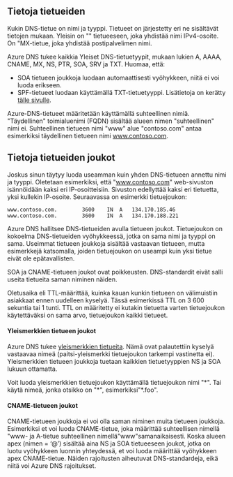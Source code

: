 ## <a name="about-records"></a>Tietoja tietueiden

Kukin DNS-tietue on nimi ja tyyppi. Tietueet on järjestetty eri ne sisältävät tietojen mukaan. Yleisin on "" tietueeseen, joka yhdistää nimi IPv4-osoite. On "MX-tietue, joka yhdistää postipalvelimen nimi.

Azure DNS tukee kaikkia Yleiset DNS-tietuetyypit, mukaan lukien A, AAAA, CNAME, MX, NS, PTR, SOA, SRV ja TXT. Huomaa, että:
- SOA tietueen joukkoja luodaan automaattisesti vyöhykkeen, niitä ei voi luoda erikseen.
- SPF-tietueet luodaan käyttämällä TXT-tietuetyyppi. Lisätietoja on kerätty [tälle sivulle](http://tools.ietf.org/html/rfc7208#section-3.1).

Azure-DNS-tietueet määritetään käyttämällä suhteellinen nimiä. "Täydellinen" toimialuenimi (FQDN) sisältää alueen nimen "suhteellinen" nimi ei. Suhteellinen tietueen nimi "www" alue "contoso.com" antaa esimerkiksi täydellinen tietueen nimi www.contoso.com.

## <a name="about-record-sets"></a>Tietoja tietueiden joukot

Joskus sinun täytyy luoda useamman kuin yhden DNS-tietueen annettu nimi ja tyyppi. Oletetaan esimerkiksi, että "www.contoso.com" web-sivuston isännöidään kaksi eri IP-osoitteisiin. Sivuston edellyttää kaksi eri tietuetta, yksi kullekin IP-osoite. Seuraavassa on esimerkki tietuejoukon:

    www.contoso.com.        3600    IN  A   134.170.185.46
    www.contoso.com.        3600    IN  A   134.170.188.221

Azure DNS hallitsee DNS-tietueiden avulla tietueen joukot. Tietuejoukon on kokoelma DNS-tietueiden vyöhykkeessä, jotka on sama nimi ja tyyppi on sama. Useimmat tietueen joukkoja sisältää vastaavan tietueen, mutta esimerkkejä katsomalla, joiden tietuejoukon on useampi kuin yksi tietue eivät ole epätavallisten.

SOA ja CNAME-tietueen joukot ovat poikkeusten. DNS-standardit eivät salli useita tietueita saman niminen näiden.

Oletusaika eli TTL-määrittää, kuinka kauan kunkin tietueen on välimuistiin asiakkaat ennen uudelleen kyselyä. Tässä esimerkissä TTL on 3 600 sekuntia tai 1 tunti. TTL on määritetty ei kutakin tietuetta varten tietuejoukon käytettäväksi on sama arvo, tietuejoukon kaikki tietueet.

#### <a name="wildcard-record-sets"></a>Yleismerkkien tietueen joukot

Azure DNS tukee [yleismerkkien tietueita](https://en.wikipedia.org/wiki/Wildcard_DNS_record). Nämä ovat palautettiin kyselyä vastaavaa nimeä (paitsi-yleismerkki tietuejoukon tarkempi vastinetta ei). Yleismerkkien tietueen joukkoja tuetaan kaikkien tietuetyyppien NS ja SOA lukuun ottamatta.  

Voit luoda yleismerkkien tietuejoukon käyttämällä tietuejoukon nimi "\*". Tai käytä nimeä, jonka otsikko on "\*", esimerkiksi"\*.foo".

#### <a name="cname-record-sets"></a>CNAME-tietueen joukot

CNAME-tietueen joukkoja ei voi olla saman niminen muita tietueen joukkoja. Esimerkiksi et voi luoda CNAME-tietue, joka määrittää suhteellisen nimellä "www- ja A-tietue suhteellinen nimellä"www"samanaikaisesti. Koska alueen apex (nimen = ‘@’) sisältää aina NS ja SOA tietueeseen joukot, jotka on luotu vyöhykkeen luonnin yhteydessä, et voi luoda määrittää vyöhykkeen apex CNAME-tietue. Näiden rajoitusten aiheutuvat DNS-standardeja, eikä niitä voi Azure DNS rajoitukset.
